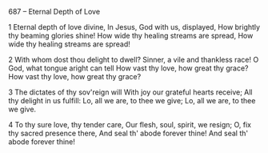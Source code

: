687 – Eternal Depth of Love


1
Eternal depth of love divine,
In Jesus, God with us, displayed,
How brightly thy beaming glories shine!
How wide thy healing streams are spread,
How wide thy healing streams are spread!

2
With whom dost thou delight to dwell?
Sinner, a vile and thankless race!
O God, what tongue aright can tell
How vast thy love, how great thy grace?
How vast thy love, how great thy grace?

3
The dictates of thy sov'reign will
With joy our grateful hearts receive;
All thy delight in us fulfill:
Lo, all we are, to thee we give;
Lo, all we are, to thee we give.

4
To thy sure love, thy tender care,
Our flesh, soul, spirit, we resign;
O, fix thy sacred presence there,
And seal th' abode forever thine!
And seal th' abode forever thine!
